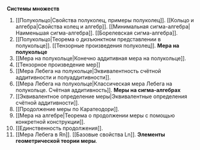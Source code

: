 **Системы множеств**
1. [[Полукольцо|Свойства полуколец, примеры полуколец]]. [[Кольцо и алгебра|Свойства колец и алгебр]]. [[Минимальная сигма-алгебра|Наименьшая сигма-алгебра]]. [[Борелевская сигма-алгебра]]. 
2. [[Полукольцо|Теорема о дизъюнктном представлении в полукольце]]. [[Тензорные произведения полуколец]].
**Мера на полукольце**
3. [[Мера на полукольце|Конечно аддитивная мера на полукольце]].
4. [[Тензорное произведение мер]]
5. [[Мера Лебега на полукольце|Эквивалентность счётной аддитивности и полуаддитивности]].
6. [[Мера Лебега на полукольце|Классическая мера Лебега на полукольце. Счётная аддитивность]].
**Меры на сигма-алгебрах**
7. [[Эквивалентное определение меры|Эквивалентные определения счётной аддитивности]].
8. [[Продолжение меры по Каратеодори]].
9. [[Мера на алгебре|Теорема о продолжении меры с помощью конкретной конструкции]].
10. [[Единственность продолжения]].
11. [[Мера Лебега в Rn]]. [[Базовые свойства Ln]].
**Элементы геометрической теории меры**.
